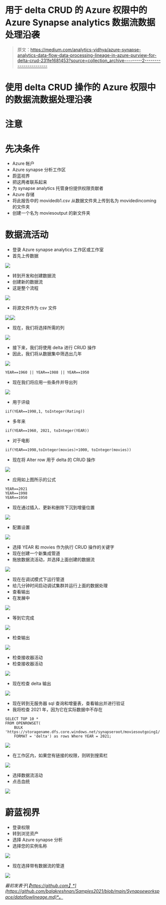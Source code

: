 # 用于 delta CRUD 的 Azure 权限中的 Azure Synapse analytics 数据流数据处理沿袭

> 原文：<https://medium.com/analytics-vidhya/azure-synapse-analytics-data-flow-data-processing-lineage-in-azure-purview-for-delta-crud-231fe1681453?source=collection_archive---------2----------------------->

# 使用 delta CRUD 操作的 Azure 权限中的数据流数据处理沿袭

# 注意

# 先决条件

*   Azure 帐户
*   Azure synapse 分析工作区
*   蔚蓝视界
*   把这两者联系起来
*   为 synapse analytics 托管身份提供权限贡献者
*   Azure 存储
*   将此报告中的 movidedb1.csv 从数据文件夹上传到名为 movidedincoming 的文件夹
*   创建一个名为 moviesoutput 的新文件夹

# 数据流活动

*   登录 Azure synapse analytics 工作区或工作室
*   首先上传数据

![](img/5f7911bd739e257779a4ad2cee9446af.png)

*   转到开发和创建数据流
*   创建新的数据流
*   这是整个流程

![](img/d411b1ebed803951a2b0af082d651cb2.png)

*   将源文件作为 csv 文件

![](img/61224f8bf4cc0155fe4512af88b4e493.png)![](img/3ae51d309ebfe15c89d124ad720cc188.png)

*   现在，我们将选择所需的列

![](img/04b7eb23569c064f1d43b3e4ef330a81.png)

*   接下来，我们将使用 delta 进行 CRUD 操作
*   因此，我们将从数据集中筛选出几年

![](img/780c53fe031afa81adcf65770df654a7.png)

```
YEAR==1960 || YEAR==1988 || YEAR==1950
```

*   现在我们将应用一些条件并导出列

![](img/3384296b245384a2a2798eda1e91544d.png)

*   用于评级

```
iif(YEAR==1998,1, toInteger(Rating))
```

*   多年来

```
iif(YEAR==1960, 2021, toInteger(YEAR))
```

*   对于电影

```
iif(YEAR==1998,toInteger(movies)+1000, toInteger(movies))
```

*   现在将 Alter row 用于 delta 的 CRUD 操作

![](img/480116d6cc0c6d97a88924a69c6bc0fe.png)

*   应用如上图所示的公式

```
YEAR==2021
YEAR==1998
YEAR==1950
```

*   现在通过插入、更新和删除下沉到增量位置

![](img/248b541c1fbfa32d7bdf16df7fbc3e6b.png)

*   配置设置

![](img/b8dfa8a585b703931606418c1a02cbb3.png)

*   选择 YEAR 和 movies 作为执行 CRUD 操作的关键字
*   现在创建一个新集成管道
*   拖放数据流活动，并选择上面创建的数据流

![](img/94723a0361a2d78ed89c9f2d2e8ccda6.png)

*   现在在调试模式下运行管道
*   给几分钟时间启动调试集群并运行上面的数据处理
*   查看输出
*   在发展中

![](img/e04e50ecd630d8ea02addb858abaa01b.png)

*   等到它完成

![](img/3eb1c233f6b1f705b22dbb8feca810ce.png)

*   检查输出

![](img/9d6c3215b7a266bc61e8b792ad9798fd.png)

*   检查接收器活动
*   检查接收器活动

![](img/5cd1c7c403038ecb173a0ef7c9d21e8c.png)

*   现在检查 delta 输出

![](img/bf830738060febbe56e442040f31f7ec.png)

*   现在转到无服务器 sql 查询和增量表，查看输出并进行验证
*   我将检查 2021 年，因为它在实际数据中不存在

```
SELECT TOP 10 *
FROM OPENROWSET(
    BULK 'https://storagename.dfs.core.windows.net/synapseroot/moviesoutgoing1/',
    FORMAT = 'delta') as rows Where YEAR = 2021;
```

![](img/4dcbcad5debde307ebaafe1d7ed784ef.png)

*   在工作区内，如果您有链接的权限，则转到搜索栏

![](img/e0a77bb963ae113538526abd3b23abae.png)

*   选择数据流活动
*   点击血统

![](img/b88e304db7c7ceedbeab131dc06c40e1.png)

# 蔚蓝视界

*   登录权限
*   转到浏览资产
*   选择 Azure synapse 分析
*   选择您的实例名称

![](img/a6cfd608759d1ed5d4332cc8ffab67c9.png)

*   现在选择带有数据流的管道

![](img/709234f4da94a0bf1d4f7dd1da871d10.png)

*最初发表于*[*【https://github.com】*](https://github.com/balakreshnan/Samples2021/blob/main/Synapseworkspace/dataflowlineage.md)*。*